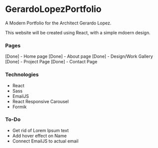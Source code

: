 # GerardoLopezPortfolio
A Modern Portfolio for the Architect Gerardo Lopez.


This website will be created using React, with a simple mdoern design.

### Pages 
[Done] - Home page
[Done] - About page
[Done] - Design/Work Gallery 
[Done] - Project Page
[Done] - Contact Page


### Technologies
  - React
  - Sass
  - EmailJS
  - React Responsive Carousel
  - Formik


### To-Do
  - Get rid of Lorem Ipsum text
  - Add hover effect on Name
  - Connect EmailJS to actual email
